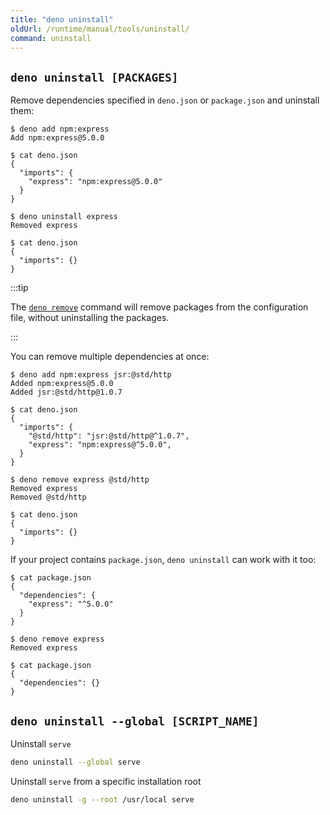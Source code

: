 ```yaml
---
title: "deno uninstall"
oldUrl: /runtime/manual/tools/uninstall/
command: uninstall
---
```


## `deno uninstall [PACKAGES]`

Remove dependencies specified in `deno.json` or `package.json` and uninstall them:

```shell
$ deno add npm:express
Add npm:express@5.0.0

$ cat deno.json
{
  "imports": {
    "express": "npm:express@5.0.0"
  }
}
```

```shell
$ deno uninstall express
Removed express

$ cat deno.json
{
  "imports": {}
}
```

:::tip

The [`deno remove`](/runtime/reference/cli/remove/) command will remove packages
from the configuration file, without uninstalling the packages.

:::

You can remove multiple dependencies at once:

```shell
$ deno add npm:express jsr:@std/http
Added npm:express@5.0.0
Added jsr:@std/http@1.0.7

$ cat deno.json
{
  "imports": {
    "@std/http": "jsr:@std/http@^1.0.7",
    "express": "npm:express@^5.0.0",
  }
}
```

```shell
$ deno remove express @std/http
Removed express
Removed @std/http

$ cat deno.json
{
  "imports": {}
}
```

If your project contains `package.json`, `deno uninstall` can work with it too:

```shell
$ cat package.json
{
  "dependencies": {
    "express": "^5.0.0"
  }
}

$ deno remove express
Removed express

$ cat package.json
{
  "dependencies": {}
}
```

## `deno uninstall --global [SCRIPT_NAME]`

Uninstall `serve`

```bash
deno uninstall --global serve
```

Uninstall `serve` from a specific installation root

```bash
deno uninstall -g --root /usr/local serve
```

